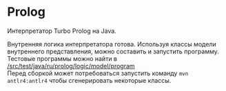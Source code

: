 # Prolog
Интерпретатор Turbo Prolog на Java.

Внутренняя логика интерпретатора готова. Используя классы модели внутреннего представления, можно составить и запустить программу.  
Тестовые программы можно найти в [/src/test/java/ru/prolog/logic/model/program](https://github.com/FalaleevMaxim/Prolog/tree/master/src/test/java/ru/prolog/logic/model/program)  
Перед сборкой может потребоваться запустить команду `mvn antlr4:antlr4` чтобы сгенерировать некоторые классы.
